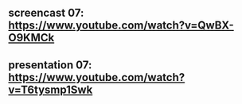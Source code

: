 ## screencast 07: https://www.youtube.com/watch?v=QwBX-O9KMCk
## presentation 07: https://www.youtube.com/watch?v=T6tysmp1Swk
